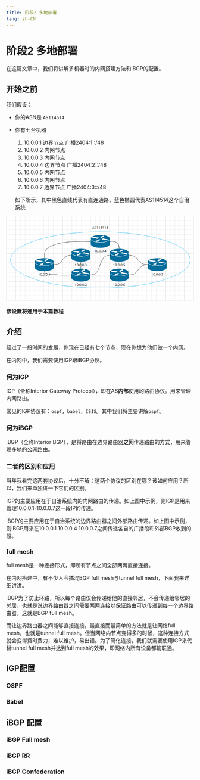 ```yaml
---
title: 阶段2 多地部署
lang: zh-CN
---
```

# 阶段2 多地部署

在这篇文章中，我们将讲解多机器时的内网搭建方法和iBGP的配置。

## 开始之前

我们假设：

- 你的ASN是 `AS114514`

- 你有七台机器

  1. 10.0.0.1 边界节点 广播2404:1::/48
  2. 10.0.0.2 内网节点
  3. 10.0.0.3 内网节点
  4. 10.0.0.4 边界节点 广播2404:2::/48
  5. 10.0.0.5 内网节点
  6. 10.0.0.6 内网节点
  7. 10.0.0.7 边界节点 广播2404:3::/48

  如下所示，其中黑色直线代表有直连通路，蓝色椭圆代表AS114514这个自治系统

![1](./1.png)

**该设置将通用于本篇教程**

## 介绍

经过了一段时间的发展，你现在已经有七个节点，现在你想为他们做一个内网。

在内网中，我们需要使用IGP跟iBGP协议。

### 何为IGP

IGP（全称Interior Gateway Protocol），即在AS**内部**使用的路由协议。用来管理内网路由。

常见的IGP协议有：`ospf`，`babel`，`ISIS`。其中我们将主要讲解`ospf`。

### 何为iBGP

iBGP（全称Interior BGP），是将路由在边界路由器**之间**传递路由的方式，用来管理多地的公网路由。

### 二者的区别和应用

当年我看完这两套协议后，十分不解：这两个协议的区别在哪？该如何应用？所以，我们来单独讲一下它们的区别。

IGP的主要应用在于自治系统内的内网路由的传递。如上图中示例，则IGP是用来管理10.0.0.1-10.0.0.7这一段IP的传递。

iBGP的主要应用在于自治系统的边界路由器之间外部路由传递。如上图中示例，则iBGP用来在10.0.0.1 10.0.0.4 10.0.0.7之间传递各自的广播段和外部BGP收到的段。

### full mesh

full mesh是一种连接形式，即所有节点之间全部两两直接连接。

在内网搭建中，有不少人会搞混BGP full mesh与tunnel full mesh，下面我来详细讲讲。

iBGP为了防止环路，所以每个路由仅会传递给他的直接邻居，不会传递给邻居的邻居，也就是说边界路由器之间需要两两连接以保证路由可以传递到每一个边界路由器，这就是BGP full mesh。

而让边界路由器之间能够直接连接，最直接而最简单的方法就是让网络full mesh，也就是tunnel full mesh。但当网络内节点变得多的时候，这种连接方式就会变得费时费力，难以维护，易出错。为了简化连接，我们就需要使用IGP来代替tunnel full mesh并达到full mesh的效果，即网络内所有设备都能联通。

## IGP配置



### OSPF

### Babel

## iBGP 配置



### iBGP Full mesh

### iBGP RR

### iBGP Confederation

